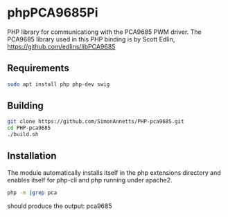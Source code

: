 # phpPCA9685Pi

PHP library for communicationg with the PCA9685 PWM driver.
The PCA9685 library used in this PHP binding is by Scott Edlin,
https://github.com/edlins/libPCA9685

## Requirements

~~~bash
sudo apt install php php-dev swig
~~~

## Building

~~~bash
git clone https://github.com/SimonAnnetts/PHP-pca9685.git
cd PHP-pca9685
./build.sh
~~~

## Installation

The module automatically installs itself in the php extensions directory and enables itself for php-cli and php running under apache2.

~~~bash
php -m |grep pca
~~~

should produce the output:
pca9685


